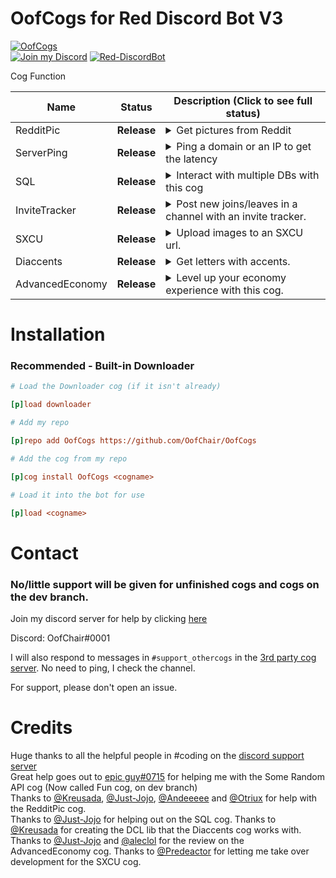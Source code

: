 # OofCogs for Red Discord Bot V3

[![OofCogs](https://raw.githubusercontent.com/OofChair/OofCogs/master/assets/OofCogs_Banner.png)](https://github.com/OofChair/OofCogs)<br>
[![Join my Discord](https://img.shields.io/badge/Join%20My-Discord-7289da?style=for-the-badge&logo=discord&link=https://pwnbot.xyz/support)](http://pwnbot.xyz/support)
[![Red-DiscordBot](https://img.shields.io/badge/Red%20Discord%20Bot-V3%20Cogs-cb533f?link=https://github.com/Cog-Creators/Red-DiscordBot&style=for-the-badge)](http://github.com/Cog-Creators/Red-DiscordBot)


Cog Function

| Name | Status | Description (Click to see full status)
| --- | --- | --- |
| RedditPic | **Release** | <details><summary>Get pictures from Reddit</summary>Get pictures from different subreddits, built in meme command and command to get from other subreddits</details> |
| ServerPing | **Release** | <details><summary>Ping a domain or an IP to get the latency</summary>Ping an IP or a domain and get the latency back</details> |
| SQL | **Release** | <details><summary>Interact with multiple DBs with this cog</summary>Interact with multiple DBs through this cog. <br>Current DBs added:<br> MySQL<br><br>Planned DBs: <br>MongoDB<br>PostgreSQL</details>
| InviteTracker | **Release** | <details><summary>Post new joins/leaves in a channel with an invite tracker.</summary>Post new joins and leaves into a channel with an invite tracker attached to it.</details> |
| SXCU | **Release** | <details><summary>Upload images to an SXCU url.</summary>Send your image and shorten your URL with your own subdomain.</details> |
| Diaccents | **Release** | <details><summary>Get letters with accents.</summary>Enter a letter and get the diacritic associated with the letter.</details> |
| AdvancedEconomy | **Release** | <details><summary>Level up your economy experience with this cog.</summary>This advanced economy cog is fun to play with, including `work` and `payday` commands.</details> |

# Installation
### Recommended - Built-in Downloader
```ini
# Load the Downloader cog (if it isn't already)

[p]load downloader

# Add my repo

[p]repo add OofCogs https://github.com/OofChair/OofCogs

# Add the cog from my repo

[p]cog install OofCogs <cogname>

# Load it into the bot for use

[p]load <cogname>
```

# Contact

### No/little support will be given for unfinished cogs and cogs on the dev branch.

Join my discord server for help by clicking [here](https://discord.gg/3PfU5q22wN)

Discord: OofChair#0001

I will also respond to messages in `#support_othercogs` in the [3rd party cog server](https://discord.gg/GET4DVk). No need to ping, I check the channel.

For support, please don't open an issue.



# Credits

Huge thanks to all the helpful people in #coding on the [discord support server](https://discord.gg/red)<br>
Great help goes out to [epic guy#0715](https://github.com/npc203) for helping me with the Some Random API cog (Now called Fun cog, on dev branch)<br>
Thanks to [@Kreusada](https://github.com/kreusada), [@Just-Jojo](https://github.com/Just-Jojo), [@Andeeeee](https://github.com/Andeeeee) and [@Otriux](https://github.com/Otriux) for help with the RedditPic cog. <br>
Thanks to [@Just-Jojo](https://github.com/Just-Jojo) for helping out on the SQL cog.
Thanks to [@Kreusada](https://github.com/Kreusada) for creating the DCL lib that the Diaccents cog works with.
Thanks to [@Just-Jojo](https://github.com/Just-Jojo) and [@aleclol](https://github.com/) for the review on the AdvancedEconomy cog.
Thanks to [@Predeactor](https://github.com/Predeactor) for letting me take over development for the SXCU cog.
